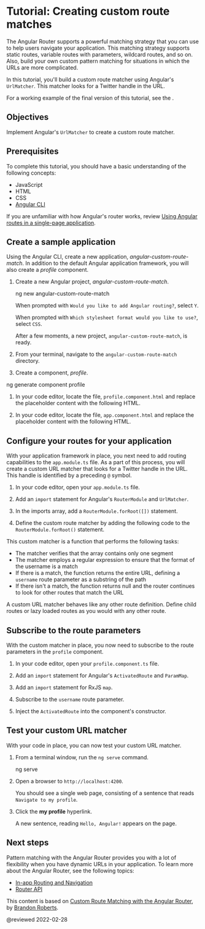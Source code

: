 # Tutorial: Creating custom route matches

The Angular Router supports a powerful matching strategy that you can use to help users navigate your application. This matching strategy supports static routes, variable routes with parameters, wildcard routes, and so on. Also, build your own custom pattern matching for situations in which the URLs are more complicated.

In this tutorial, you'll build a custom route matcher using Angular's `UrlMatcher`. This matcher looks for a Twitter handle in the URL.

For a working example of the final version of this tutorial, see the <live-example></live-example>.

## Objectives

Implement Angular's `UrlMatcher` to create a custom route matcher.

## Prerequisites

To complete this tutorial, you should have a basic understanding of the following concepts:

*   JavaScript
*   HTML
*   CSS
*   [Angular CLI](cli)

If you are unfamiliar with how Angular's router works, review [Using Angular routes in a single-page application](guide/router-tutorial).

## Create a sample application

Using the Angular CLI, create a new application, *angular-custom-route-match*. In addition to the default Angular application framework, you will also create a *profile* component.

1.  Create a new Angular project, *angular-custom-route-match*.

    <code-example format="shell" language="shell">

    ng new angular-custom-route-match

    </code-example>

    When prompted with `Would you like to add Angular routing?`, select `Y`.

    When prompted with `Which stylesheet format would you like to use?`, select `CSS`.

    After a few moments, a new project, `angular-custom-route-match`, is ready.

1.  From your terminal, navigate to the `angular-custom-route-match` directory.
1.  Create a component, *profile*.

   <code-example format="shell" language="shell">

   ng generate component profile

   </code-example>

1.  In your code editor, locate the file, `profile.component.html` and replace the placeholder content with the following HTML.

    <code-example header="src/app/profile/profile.component.html" path="routing-with-urlmatcher/src/app/profile/profile.component.html"></code-example>

1.  In your code editor, locate the file, `app.component.html` and replace the placeholder content with the following HTML.

    <code-example header="src/app/app.component.html" path="routing-with-urlmatcher/src/app/app.component.html"></code-example>

## Configure your routes for your application

With your application framework in place, you next need to add routing capabilities to the `app.module.ts` file. As a part of this process, you will create a custom URL matcher that looks for a Twitter handle in the URL. This handle is identified by a preceding `@` symbol.

1.  In your code editor, open your `app.module.ts` file.
1.  Add an `import` statement for Angular's `RouterModule` and `UrlMatcher`.

    <code-example header="src/app/app.module.ts" path="routing-with-urlmatcher/src/app/app.module.ts" region="import"></code-example>

1.  In the imports array, add a `RouterModule.forRoot([])` statement.

    <code-example header="src/app/app.module.ts" path="routing-with-urlmatcher/src/app/app.module.ts" region="imports-array"></code-example>

1.  Define the custom route matcher by adding the following code to the `RouterModule.forRoot()` statement.

    <code-example header="src/app/app.module.ts" path="routing-with-urlmatcher/src/app/app.module.ts" region="matcher"></code-example>

This custom matcher is a function that performs the following tasks:

*   The matcher verifies that the array contains only one segment
*   The matcher employs a regular expression to ensure that the format of the username is a match
*   If there is a match, the function returns the entire URL, defining a `username` route parameter as a substring of the path
*   If there isn't a match, the function returns null and the router continues to look for other routes that match the URL

<div class="is-helpful">

A custom URL matcher behaves like any other route definition.
Define child routes or lazy loaded routes as you would with any other route.

</div>

## Subscribe to the route parameters

With the custom matcher in place, you now need to subscribe to the route parameters in the `profile` component.

1.  In your code editor, open your `profile.component.ts` file.
1.  Add an `import` statement for Angular's `ActivatedRoute` and `ParamMap`.

    <code-example header="src/app/profile/profile.component.ts" path="routing-with-urlmatcher/src/app/profile/profile.component.ts" region="activated-route-and-parammap"></code-example>

1.  Add an `import` statement for RxJS `map`.

    <code-example header="src/app/profile/profile.component.ts" path="routing-with-urlmatcher/src/app/profile/profile.component.ts" region="rxjs-map"></code-example>

1.  Subscribe to the `username` route parameter.

    <code-example header="src/app/profile/profile.component.ts" path="routing-with-urlmatcher/src/app/profile/profile.component.ts" region="subscribe"></code-example>

1.  Inject the `ActivatedRoute` into the component's constructor.

    <code-example header="src/app/profile/profile.component.ts" path="routing-with-urlmatcher/src/app/profile/profile.component.ts" region="activatedroute"></code-example>

## Test your custom URL matcher

With your code in place, you can now test your custom URL matcher.

1.  From a terminal window, run the `ng serve` command.

    <code-example format="shell" language="shell">

    ng serve

    </code-example>

1.  Open a browser to `http://localhost:4200`.

    You should see a single web page, consisting of a sentence that reads `Navigate to my profile`.

1.  Click the **my profile** hyperlink.

    A new sentence, reading `Hello, Angular!` appears on the page.

## Next steps

Pattern matching with the Angular Router provides you with a lot of flexibility when you have dynamic URLs in your application. To learn more about the Angular Router, see the following topics:

*   [In-app Routing and Navigation](guide/router)
*   [Router API](api/router)

<div class="alert is-helpful">

This content is based on [Custom Route Matching with the Angular Router](https://medium.com/@brandontroberts/custom-route-matching-with-the-angular-router-fbdd48665483), by [Brandon Roberts](https://twitter.com/brandontroberts).

</div>

<!-- links -->

<!-- external links -->

<!-- end links -->

@reviewed 2022-02-28
